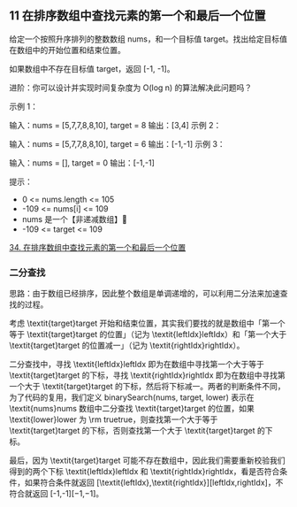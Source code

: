 ## 11 在排序数组中查找元素的第一个和最后一个位置


给定一个按照升序排列的整数数组 nums，和一个目标值 target。找出给定目标值在数组中的开始位置和结束位置。

如果数组中不存在目标值 target，返回 [-1, -1]。

进阶：你可以设计并实现时间复杂度为 O(log n) 的算法解决此问题吗？
 

示例 1：

输入：nums = [5,7,7,8,8,10], target = 8
输出：[3,4]
示例 2：

输入：nums = [5,7,7,8,8,10], target = 6
输出：[-1,-1]
示例 3：

输入：nums = [], target = 0
输出：[-1,-1]
 

提示：
* 0 <= nums.length <= 105
* -109 <= nums[i] <= 109
* nums 是一个【非递减数组】🍒
* -109 <= target <= 109



[34. 在排序数组中查找元素的第一个和最后一个位置](https://leetcode-cn.com/problems/find-first-and-last-position-of-element-in-sorted-array/)



### 二分查找



思路：由于数组已经排序，因此整个数组是单调递增的，可以利用二分法来加速查找的过程。

考虑 \textit{target}target 开始和结束位置，其实我们要找的就是数组中「第一个等于 \textit{target}target 的位置」（记为 \textit{leftIdx}leftIdx）和「第一个大于 \textit{target}target 的位置减一」（记为 \textit{rightIdx}rightIdx）。

二分查找中，寻找 \textit{leftIdx}leftIdx 即为在数组中寻找第一个大于等于 \textit{target}target 的下标，寻找 \textit{rightIdx}rightIdx 即为在数组中寻找第一个大于 \textit{target}target 的下标，然后将下标减一。两者的判断条件不同，为了代码的复用，我们定义 binarySearch(nums, target, lower) 表示在 \textit{nums}nums 数组中二分查找 \textit{target}target 的位置，如果 \textit{lower}lower 为 \rm truetrue，则查找第一个大于等于 \textit{target}target 的下标，否则查找第一个大于 \textit{target}target 的下标。

最后，因为 \textit{target}target 可能不存在数组中，因此我们需要重新校验我们得到的两个下标 \textit{leftIdx}leftIdx 和 \textit{rightIdx}rightIdx，看是否符合条件，如果符合条件就返回 [\textit{leftIdx},\textit{rightIdx}][leftIdx,rightIdx]，不符合就返回 [-1,-1][−1,−1]。











